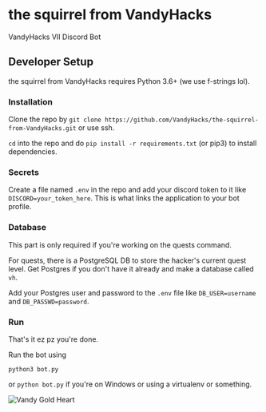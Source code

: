 # the squirrel from VandyHacks
VandyHacks VII Discord Bot

## Developer Setup

the squirrel from VandyHacks requires Python 3.6+ (we use f-strings lol).

### Installation

Clone the repo by 
`git clone https://github.com/VandyHacks/the-squirrel-from-VandyHacks.git` or use ssh.

`cd` into the repo and do `pip install -r requirements.txt` (or pip3) to install dependencies.

### Secrets
Create a file named `.env` in the repo and add your discord token to it like `DISCORD=your_token_here`.
This is what links the application to your bot profile.

### Database
This part is only required if you're working on the quests command.

For quests, there is a PostgreSQL DB to store the hacker's current quest level.
Get Postgres if you don't have it already and make a database called `vh`.

Add your Postgres user and password to the `.env` file like `DB_USER=username` and `DB_PASSWD=password`.

### Run

That's it ez pz you're done.

Run the bot using 

```commandline
python3 bot.py
```
or `python bot.py` if you're on Windows or using a virtualenv or something.

![Vandy Gold Heart](https://cdn.discordapp.com/attachments/424321814702063647/750174332982001746/gold_heart.png)
